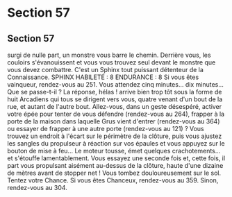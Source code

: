 # Section 57

## Section 57

surgi de nulle part, un monstre vous barre le chemin. Derrière
vous, les couloirs s'évanouissent et vous vous trouvez seul devant
le monstre que vous devez combattre. C'est un Sphinx tout
puissant détenteur de la Connaissance.
SPHINX HABILETÉ : 8 ENDURANCE : 8
Si vous êtes vainqueur, rendez-vous au 251.
Vous attendez cinq minutes... dix minutes... Que se passe-t-il ?
La réponse, hélas ! arrive bien trop tôt sous la forme de huit
Arcadiens qui tous se dirigent vers vous, quatre venant d'un bout
de la rue, et autant de l'autre bout. Allez-vous, dans un geste
désespéré, activer votre épée pour tenter de vous défendre
(rendez-vous au 264), frapper à la porte de la maison dans
laquelle Grus vient d'entrer (rendez-vous au 364) ou essayer de
frapper à une autre porte (rendez-vous au 121) ?
Vous trouvez un endroit à l'écart sur le périmètre de la clôture,
puis vous ajustez les sangles du propulseur à réaction sur vos
épaules et vous appuyez sur le bouton de mise à feu... Le moteur
tousse,
émet
quelques
crachotements...
et
s'étouffe
lamentablement. Vous essayez une seconde fois et, cette fois, il
part vous propulsant aisément au-dessus de la clôture, haute
d'une dizaine de mètres avant de stopper net ! Vous tombez
douloureusement sur le sol. Tentez votre Chance. Si vous êtes
Chanceux, rendez-vous au 359. Sinon, rendez-vous au 304.